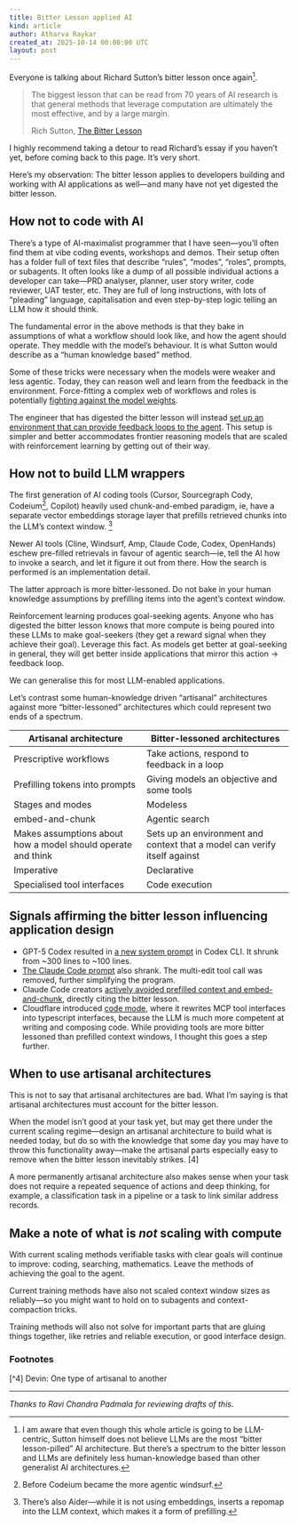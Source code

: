 ```yaml
---
title: Bitter Lesson applied AI
kind: article
author: Atharva Raykar
created_at: 2025-10-14 00:00:00 UTC
layout: post
---
```

Everyone is talking about Richard Sutton’s bitter lesson once again[^1].

> The biggest lesson that can be read from 70 years of AI research is that general methods that leverage computation are ultimately the most  effective, and by a large margin.
> 
> 
> Rich Sutton, [The Bitter Lesson](http://www.incompleteideas.net/IncIdeas/BitterLesson.html)
> 

I highly recommend taking a detour to read Richard’s essay if you haven’t yet, before coming back to this page. It’s very short.

Here’s my observation: The bitter lesson applies to developers building and working with AI applications as well—and many have not yet digested the bitter lesson.

## How not to code with AI

There’s a type of AI-maximalist programmer that I have seen—you’ll often find them at vibe coding events, workshops and demos. Their setup often has a folder full of text files that describe “rules”, “modes”, “roles”, prompts, or subagents. It often looks like a dump of all possible individual actions a developer can take—PRD analyser, planner, user story writer, code reviewer, UAT tester, etc. They are full of long instructions, with lots of “pleading” language, capitalisation and even step-by-step logic telling an LLM how it should think.

The fundamental error in the above methods is that they bake in assumptions of what a workflow should look like, and how the agent should operate. They meddle with the model’s behaviour. It is what Sutton would describe as a “human knowledge based” method.

Some of these tricks were necessary when the models were weaker and less agentic. Today, they can reason well and learn from the feedback in the environment. Force-fitting a complex web of workflows and roles is potentially [fighting against the model weights](https://x.com/dbreunig/status/1965855381529436639).

The engineer that has digested the bitter lesson will instead [set up an environment that can provide feedback loops to the agent](https://simonwillison.net/2025/Sep/30/designing-agentic-loops/). This setup is simpler and better accommodates frontier reasoning models that are scaled with reinforcement learning by getting out of their way.

## How not to build LLM wrappers

The first generation of AI coding tools (Cursor, Sourcegraph Cody, Codeium[^2], Copilot) heavily used chunk-and-embed paradigm, ie, have a separate vector embeddings storage layer that prefills retrieved chunks into the LLM’s context window. [^3]

Newer AI tools (Cline, Windsurf, Amp, Claude Code, Codex, OpenHands) eschew pre-filled retrievals in favour of agentic search—ie, tell the AI how to invoke a search, and let it figure it out from there. How the search is performed is an implementation detail.

The latter approach is more bitter-lessoned. Do not bake in your human knowledge assumptions by prefilling items into the agent’s context window.

Reinforcement learning produces goal-seeking agents. Anyone who has digested the bitter lesson knows that more compute is being poured into these LLMs to make goal-seekers (they get a reward signal when they achieve their goal). Leverage this fact. As models get better at goal-seeking in general, they will get better inside applications that mirror this action → feedback loop.

We can generalise this for most LLM-enabled applications.

Let’s contrast some human-knowledge driven “artisanal” architectures against more “bitter-lessoned” architectures which could represent two ends of a spectrum.

| Artisanal architecture | Bitter-lessoned architectures |
| --- | --- |
| Prescriptive workflows | Take actions, respond to feedback in a loop |
| Prefilling tokens into prompts | Giving models an objective and some tools |
| Stages and modes | Modeless |
| embed-and-chunk | Agentic search |
| Makes assumptions about how a model should operate and think | Sets up an environment and context that a model can verify itself against |
| Imperative | Declarative |
| Specialised tool interfaces | Code execution |

## Signals affirming the bitter lesson influencing application design

- GPT-5 Codex resulted in [a new system prompt](https://github.com/openai/codex/blob/main/codex-rs/core/prompt.md) in Codex CLI. It shrunk from ~300 lines to ~100 lines.
- [The Claude Code prompt](https://github.com/marckrenn/cc-mvp-prompts/compare/v1.0.128...v2.0.0) also shrank. The multi-edit tool call was removed, further simplifying the program.
- Claude Code creators [actively avoided prefilled context and embed-and-chunk](https://www.latent.space/i/163091105/memory-and-the-future-of-context), directly citing the bitter lesson.
- Cloudflare introduced [code mode](https://blog.cloudflare.com/code-mode/), where it rewrites MCP tool interfaces into typescript interfaces, because the LLM is much more competent at writing and composing code. While providing tools are more bitter lessoned than prefilled context windows, I thought this goes a step further.

## When to use artisanal architectures

This is not to say that artisanal architectures are bad. What I’m saying is that artisanal architectures must account for the bitter lesson.

When the model isn’t good at your task yet, but may get there under the current scaling regime—design an artisanal architecture to build what is needed today, but do so with the knowledge that some day you may have to throw this functionality away—make the artisanal parts especially easy to remove when the bitter lesson inevitably strikes. [4]

A more permanently artisanal architecture also makes sense when your task does not require a repeated sequence of actions and deep thinking, for example, a classification task in a pipeline or a task to link similar address records.

## Make a note of what is *not* scaling with compute

With current scaling methods verifiable tasks with clear goals will continue to improve: coding, searching, mathematics. Leave the methods of achieving the goal to the agent.

Current training methods have also not scaled context window sizes as reliably—so you might want to hold on to subagents and context-compaction tricks.

Training methods will also not solve for important parts that are gluing things together, like retries and reliable execution, or good interface design.

### Footnotes

[^1]: I am aware that even though this whole article is going to be LLM-centric, Sutton himself does not believe LLMs are the most “bitter lesson-pilled” AI architecture. But there’s a spectrum to the bitter lesson and LLMs are definitely less human-knowledge based than other generalist AI architectures.

[^2]: Before Codeium became the more agentic windsurf.

[^3]: There’s also Aider—while it is not using embeddings, inserts a repomap into the LLM context, which makes it a form of prefilling.

[^4] Devin: One type of artisanal to another

---

_Thanks to Ravi Chandra Padmala for reviewing drafts of this._
